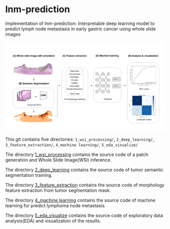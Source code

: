 # lnm-prediction

Implementation of lnm-prediction: Interpretable deep learning model to predict lymph node metastasis in early gastric cancer using whole slide images

![img1](./img/main.png)

This git contains five directories: `1_wsi_processing/`, `2_deep_learning/`, `3_feature_extraction/`, `4_machine learning/`, `5_eda_visualize/`

The directory [1_wsi_processing](https://github.com/gotjd709/lnm-prediction/tree/master/1_wsi_processing) contains the source code of a patch generation and Whole Slide Image(WSI) inference.

The directory [2_deep_learning](https://github.com/gotjd709/lnm-prediction/tree/master/2_deep_learning) contains the source code of tumor semantic segmentation training.

The directory [3_feature_extraction](https://github.com/gotjd709/lnm-prediction/tree/master/3_feature_extraction) contains the source code of morphology feature extraction from tumor segmentation mask.

The directory [4_machine learning](https://github.com/gotjd709/lnm-prediction/tree/master/4_machine_learning) contains the source code of machine learning for predict lymphoma node metastasis.

The directory [5_eda_visualize](https://github.com/gotjd709/lnm-prediction/tree/master/5_eda_visualize) contains the source code of exploratory data analysis(EDA) and visualization of the results.
